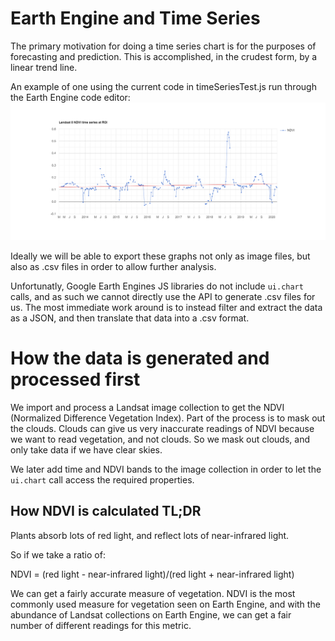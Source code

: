 # Earth Engine and Time Series

The primary motivation for doing a time series chart is for the purposes of forecasting and prediction. This is accomplished, in the crudest form, by a linear trend line.

An example of one using the current code in timeSeriesTest.js run through the Earth Engine code editor:
![Example Graph](../assets/ee-chart.png)

Ideally we will be able to export these graphs not only as image files, but also as .csv files in order to allow further analysis.

Unfortunatly, Google Earth Engines JS libraries do not include ``ui.chart`` calls, and as such we cannot directly use the API to generate .csv files for us. The most immediate work around is to instead filter and extract the data as a JSON, and then translate that data into a .csv format.

# How the data is generated and processed first

We import and process a Landsat image collection to get the NDVI (Normalized Difference Vegetation Index).
Part of the process is to mask out the clouds.
Clouds can give us very inaccurate readings of NDVI because we want to read vegetation, and not clouds. So we mask out clouds, and only take data if we have clear skies.

We later add time and NDVI bands to the image collection in order to let the ``ui.chart`` call access the required properties.

## How NDVI is calculated TL;DR
Plants absorb lots of red light, and reflect lots of near-infrared light. 

So if we take a ratio of:

NDVI = (red light - near-infrared light)/(red light + near-infrared light) 

We can get a fairly accurate measure of vegetation. NDVI is the most commonly used measure for vegetation seen on Earth Engine, and with the abundance of Landsat collections on Earth Engine, we can get a fair number of different readings for this metric.
